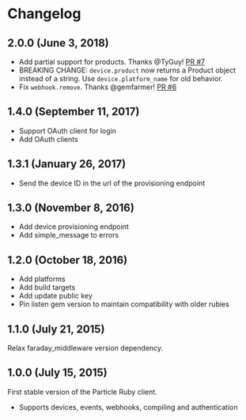 # Changelog

## 2.0.0 (June 3, 2018)

- Add partial support for products. Thanks @TyGuy! [PR #7](https://github.com/monkbroc/particlerb/pull/7) 
- BREAKING CHANGE: `device.product` now returns a Product object instead of a string. Use `device.platform_name` for old behavior.
- Fix `webhook.remove`. Thanks @gemfarmer! [PR #6](https://github.com/monkbroc/particlerb/pull/6)

## 1.4.0 (September 11, 2017)

- Support OAuth client for login
- Add OAuth clients

## 1.3.1 (January 26, 2017)

- Send the device ID in the url of the provisioning endpoint

## 1.3.0 (November 8, 2016)

- Add device provisioning endpoint
- Add simple_message to errors

## 1.2.0 (October 18, 2016)

- Add platforms
- Add build targets
- Add update public key
- Pin listen gem version to maintain compatibility with older rubies

## 1.1.0 (July 21, 2015)

Relax faraday_middleware version dependency.

## 1.0.0 (July 15, 2015)

First stable version of the Particle Ruby client.

- Supports devices, events, webhooks, compiling and authentication
